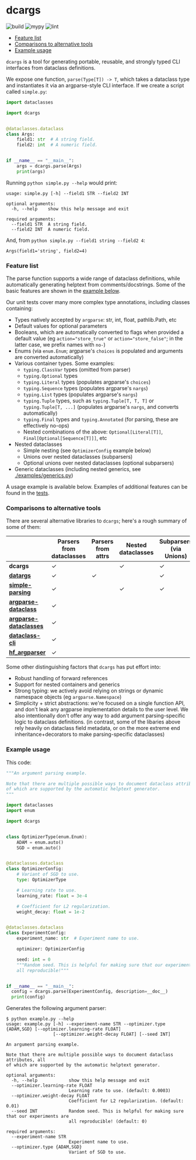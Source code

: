 # dcargs

![build](https://github.com/brentyi/dcargs/workflows/build/badge.svg)
![mypy](https://github.com/brentyi/dcargs/workflows/mypy/badge.svg?branch=master)
![lint](https://github.com/brentyi/dcargs/workflows/lint/badge.svg)

<!-- vim-markdown-toc GFM -->

* [Feature list](#feature-list)
* [Comparisons to alternative tools](#comparisons-to-alternative-tools)
* [Example usage](#example-usage)

<!-- vim-markdown-toc -->

`dcargs` is a tool for generating portable, reusable, and strongly typed CLI
interfaces from dataclass definitions.

We expose one function, `parse(Type[T]) -> T`, which takes a dataclass type and
instantiates it via an argparse-style CLI interface. If we create a script
called `simple.py`:

```python
import dataclasses

import dcargs


@dataclasses.dataclass
class Args:
    field1: str  # A string field.
    field2: int  # A numeric field.


if __name__ == "__main__":
    args = dcargs.parse(Args)
    print(args)
```

Running `python simple.py --help` would print:

```
usage: simple.py [-h] --field1 STR --field2 INT

optional arguments:
  -h, --help    show this help message and exit

required arguments:
  --field1 STR  A string field.
  --field2 INT  A numeric field.
```

And, from `python simple.py --field1 string --field2 4`:

```
Args(field1='string', field2=4)
```

### Feature list

The parse function supports a wide range of dataclass definitions, while
automatically generating helptext from comments/docstrings. Some of the basic
features are shown in the [example below](#example-usage).

Our unit tests cover many more complex type annotations, including classes
containing:

- Types natively accepted by `argparse`: str, int, float, pathlib.Path, etc
- Default values for optional parameters
- Booleans, which are automatically converted to flags when provided a default
  value (eg `action="store_true"` or `action="store_false"`; in the latter case,
  we prefix names with `no-`)
- Enums (via `enum.Enum`; argparse's `choices` is populated and arguments are
  converted automatically)
- Various container types. Some examples:
  - `typing.ClassVar` types (omitted from parser)
  - `typing.Optional` types
  - `typing.Literal` types (populates argparse's `choices`)
  - `typing.Sequence` types (populates argparse's `nargs`)
  - `typing.List` types (populates argparse's `nargs`)
  - `typing.Tuple` types, such as `typing.Tuple[T, T, T]` or
    `typing.Tuple[T, ...]` (populates argparse's `nargs`, and converts
    automatically)
  - `typing.Final` types and `typing.Annotated` (for parsing, these are
    effectively no-ops)
  - Nested combinations of the above: `Optional[Literal[T]]`,
    `Final[Optional[Sequence[T]]]`, etc
- Nested dataclasses
  - Simple nesting (see `OptimizerConfig` example below)
  - Unions over nested dataclasses (subparsers)
  - Optional unions over nested dataclasses (optional subparsers)
- Generic dataclasses (including nested generics, see
  [./examples/generics.py](./examples/generics.py))

A usage example is available below. Examples of additional features can be found
in the [tests](./tests/).

### Comparisons to alternative tools

There are several alternative libraries to `dcargs`; here's a rough summary of
some of them:

|                                                                                                 | Parsers from dataclasses | Parsers from attrs | Nested dataclasses | Subparsers (via Unions) | Containers | Choices from literals                                    | Docstrings as helptext |
| ----------------------------------------------------------------------------------------------- | ------------------------ | ------------------ | ------------------ | ----------------------- | ---------- | -------------------------------------------------------- | ---------------------- |
| **dcargs**                                                                                      | ✓                        |                    | ✓                  | ✓                       | ✓          | ✓                                                        | ✓                      |
| **[datargs](https://github.com/roee30/datargs)**                                                | ✓                        | ✓                  |                    | ✓                       | ✓          | ✓                                                        |                        |
| **[simple-parsing](https://github.com/lebrice/SimpleParsing)**                                  | ✓                        |                    | ✓                  | ✓                       | ✓          | [soon](https://github.com/lebrice/SimpleParsing/pull/86) | ✓                      |
| **[argparse-dataclass](https://pypi.org/project/argparse-dataclass/)**                          | ✓                        |                    |                    |                         |            |                                                          |                        |
| **[argparse-dataclasses](https://pypi.org/project/argparse-dataclasses/)**                      | ✓                        |                    |                    |                         |            |                                                          |                        |
| **[dataclass-cli](https://github.com/malte-soe/dataclass-cli)**                                 | ✓                        |                    |                    |                         |            |                                                          |                        |
| **[hf_argparser](https://huggingface.co/transformers/_modules/transformers/hf_argparser.html)** | ✓                        |                    |                    |                         | ✓          |                                                          |                        |

Some other distinguishing factors that `dcargs` has put effort into:

- Robust handling of forward references
- Support for nested containers and generics
- Strong typing: we actively avoid relying on strings or dynamic namespace
  objects (eg `argparse.Namespace`)
- Simplicity + strict abstractions: we're focused on a single function API, and
  don't leak any argparse implementation details to the user level. We also
  intentionally don't offer any way to add argument parsing-specific logic to
  dataclass definitions. (in contrast, some of the libaries above rely heavily
  on dataclass field metadata, or on the more extreme end inheritance+decorators
  to make parsing-specific dataclasses)

### Example usage

This code:

```python
"""An argument parsing example.

Note that there are multiple possible ways to document dataclass attributes, all
of which are supported by the automatic helptext generator.
"""

import dataclasses
import enum

import dcargs


class OptimizerType(enum.Enum):
    ADAM = enum.auto()
    SGD = enum.auto()


@dataclasses.dataclass
class OptimizerConfig:
    # Variant of SGD to use.
    type: OptimizerType

    # Learning rate to use.
    learning_rate: float = 3e-4

    # Coefficient for L2 regularization.
    weight_decay: float = 1e-2


@dataclasses.dataclass
class ExperimentConfig:
    experiment_name: str  # Experiment name to use.

    optimizer: OptimizerConfig

    seed: int = 0
    """Random seed. This is helpful for making sure that our experiments are
    all reproducible!"""


if __name__ == "__main__":
  config = dcargs.parse(ExperimentConfig, description=__doc__)
  print(config)
```

Generates the following argument parser:

```
$ python example.py --help
usage: example.py [-h] --experiment-name STR --optimizer.type {ADAM,SGD} [--optimizer.learning-rate FLOAT]
                  [--optimizer.weight-decay FLOAT] [--seed INT]

An argument parsing example.

Note that there are multiple possible ways to document dataclass attributes, all
of which are supported by the automatic helptext generator.

optional arguments:
  -h, --help            show this help message and exit
  --optimizer.learning-rate FLOAT
                        Learning rate to use. (default: 0.0003)
  --optimizer.weight-decay FLOAT
                        Coefficient for L2 regularization. (default: 0.01)
  --seed INT            Random seed. This is helpful for making sure that our experiments are
                        all reproducible! (default: 0)

required arguments:
  --experiment-name STR
                        Experiment name to use.
  --optimizer.type {ADAM,SGD}
                        Variant of SGD to use.
```
